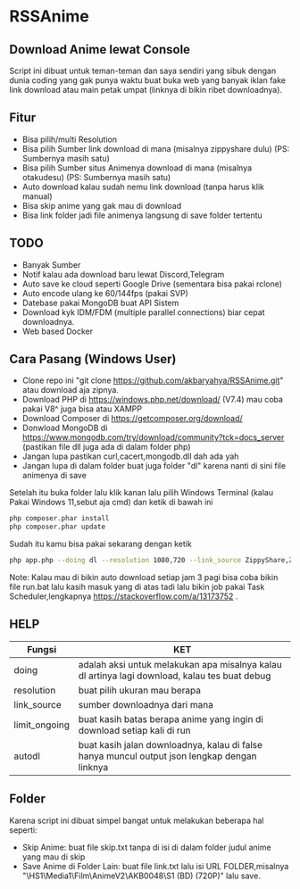 # RSSAnime
## Download Anime lewat Console

Script ini dibuat untuk teman-teman dan saya sendiri yang sibuk dengan dunia coding yang gak punya waktu buat buka web yang banyak iklan fake link download atau main petak umpat (linknya di bikin ribet downloadnya).

## Fitur
- Bisa pilih/multi Resolution
- Bisa pilih Sumber link download di mana (misalnya zippyshare dulu) (PS: Sumbernya masih satu)
- Bisa pilih Sumber situs Animenya download di mana (misalnya otakudesu) (PS: Sumbernya masih satu)
- Auto download kalau sudah nemu link download (tanpa harus klik manual)
- Bisa skip anime yang gak mau di download
- Bisa link folder jadi file animenya langsung di save folder tertentu

## TODO
- Banyak Sumber
- Notif kalau ada download baru lewat Discord,Telegram
- Auto save ke cloud seperti Google Drive (sementara bisa pakai rclone)
- Auto encode ulang ke 60/144fps (pakai SVP)
- Datebase pakai MongoDB buat API Sistem
- Download kyk IDM/FDM (multiple parallel connections) biar cepat downloadnya.
- Web based Docker

## Cara Pasang (Windows User)
- Clone repo ini "git clone https://github.com/akbaryahya/RSSAnime.git" atau download aja zipnya.
- Download PHP di https://windows.php.net/download/ (V7.4) mau coba pakai V8^ juga bisa atau XAMPP
- Download Composer di https://getcomposer.org/download/
- Donwload MongoDB di https://www.mongodb.com/try/download/community?tck=docs_server (pastikan file dll juga ada di dalam folder php)
- Jangan lupa pastikan curl,cacert,mongodb.dll dah ada yah
- Jangan lupa di dalam folder buat juga folder "dl" karena nanti di sini file animenya di save

Setelah itu buka folder lalu klik kanan lalu pilih Windows Terminal (kalau Pakai Windows 11,sebut aja cmd)
dan ketik di bawah ini
```sh
php composer.phar install
php composer.phar update
```
Sudah itu kamu bisa pakai sekarang dengan ketik

```sh
php app.php --doing dl --resolution 1080,720 --link_source ZippyShare,Zippy --limit_ongoing 2 --autodl true
```

Note: Kalau mau di bikin auto download setiap jam 3 pagi bisa coba bikin file run.bat lalu kasih masuk yang di atas tadi lalu bikin job pakai Task Scheduler,lengkapnya https://stackoverflow.com/a/13173752 .

## HELP
| Fungsi | KET |
| ------ | ------ |
| doing | adalah aksi untuk melakukan apa misalnya kalau dl artinya lagi download, kalau tes buat debug|
| resolution | buat pilih ukuran mau berapa |
| link_source | sumber downloadnya dari mana |
| limit_ongoing | buat kasih batas berapa anime yang ingin di download setiap kali di run |
| autodl | buat kasih jalan downloadnya, kalau di false hanya muncul output json lengkap dengan linknya |

## Folder 
Karena script ini dibuat simpel bangat untuk melakukan beberapa hal seperti:

- Skip Anime: buat file skip.txt tanpa di isi di dalam folder judul anime yang mau di skip
- Save Anime di Folder Lain: buat file link.txt lalu isi URL FOLDER,misalnya "\\HS1\Media1\Film\AnimeV2\AKB0048\S1 (BD) (720P)" lalu save.
